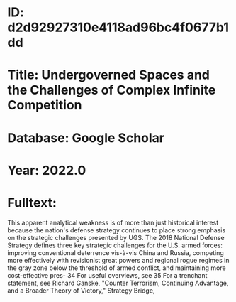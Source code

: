 # ID: d2d92927310e4118ad96bc4f0677b1dd
# Title: Undergoverned Spaces and the Challenges of Complex Infinite Competition
# Database: Google Scholar
# Year: 2022.0
# Fulltext:
This apparent analytical weakness is of more than just historical interest because the nation's defense strategy continues to place strong emphasis on the strategic challenges presented by UGS.
The 2018 National Defense Strategy defines three key strategic challenges for the U.S. armed forces: improving conventional deterrence vis-à-vis China and Russia, competing more effectively with revisionist great powers and regional rogue regimes in the gray zone below the threshold of armed conflict, and maintaining more cost-effective pres- 34 For useful overviews, see  35 For a trenchant statement, see Richard Ganske, "Counter Terrorism, Continuing Advantage, and a Broader Theory of Victory," Strategy Bridge,
